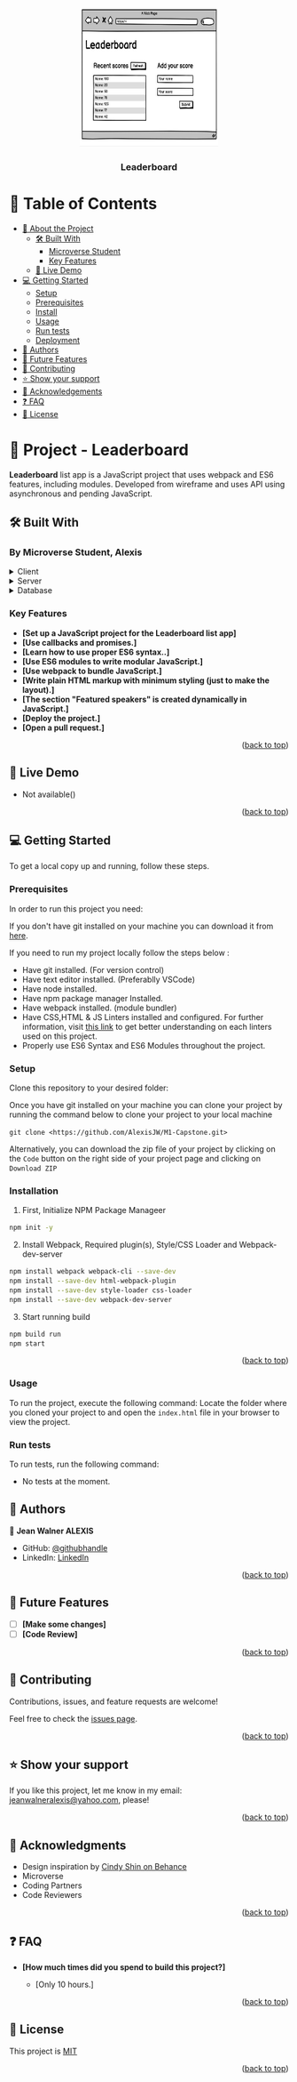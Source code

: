 <a name="readme-top"></a>

<div align="center">

  <img src="leaderboard.JPG" alt="logo" width="250"  height="250" />
  <br/>

  <h3><b> Leaderboard </b></h3>

</div>

<!-- TABLE OF CONTENTS -->

# 📗 Table of Contents

- [📖 About the Project](#about-project)
  - [🛠 Built With](#built-with)
    - [Microverse Student](#tech-stack)
    - [Key Features](#key-features)
  - [🚀 Live Demo](#live-demo)
- [💻 Getting Started](#getting-started)
  - [Setup](#setup)
  - [Prerequisites](#prerequisites)
  - [Install](#install)
  - [Usage](#usage)
  - [Run tests](#run-tests)
  - [Deployment](#triangular_flag_on_post-deployment)
- [👥 Authors](#authors)
- [🔭 Future Features](#future-features)
- [🤝 Contributing](#contributing)
- [⭐️ Show your support](#support)
- [🙏 Acknowledgements](#acknowledgements)
- [❓ FAQ](#faq)
- [📝 License](#license)

<!-- PROJECT DESCRIPTION -->

# 📖 Project - Leaderboard
**Leaderboard** list app is a JavaScript project that uses webpack and ES6 features, including modules.
  Developed from wireframe and uses API using asynchronous and pending JavaScript.

## 🛠 Built With <a name="built-with"></a>

### By Microverse Student, Alexis <a name="tech-stack"></a>

<details>
  <summary> Client </summary>
  <ul>
    <li><a href="https://developer.mozilla.org/en/docs/Web/HTML"> HTML </a></li>
    <li><a href="https://developer.mozilla.org/en/docs/Web/CSS"> CSS </a></li>
    <li><a href="https://developer.mozilla.org/en/docs/Web/javascript"> JavaScript </a></li>
    <li><a href="https://webpack.js.org/guides/getting-started/"> Webpack </a></li>
    <li><a href="https://github.com/microverseinc/linters-config"> linters </a></li>
    <li><a href="https://visualstudio.microsoft.com/vs/"> Visual Studio </a></li>
  </ul>
</details>

<details>
  <summary> Server </summary>
  <ul>
    <li><a href="#"> webpack-dev-middleware </a></li>
  </ul>
</details>

<details>
<summary> Database </summary>
  <ul>
    <li><a href="#"> Comming soon </a></li>
  </ul>
</details>

>

<!-- Features -->

### Key Features <a name="key-features"></a>

- **[Set up a JavaScript project for the Leaderboard list app]**
- **[Use callbacks and promises.]**
- **[Learn how to use proper ES6 syntax..]**
- **[Use ES6 modules to write modular JavaScript.]**
- **[Use webpack to bundle JavaScript.]**
- **[Write plain HTML markup with minimum styling (just to make the layout).]**
- **[The section "Featured speakers" is created dynamically in JavaScript.]**
- **[Deploy the project.]**
- **[Open a pull request.]**

<p align="right">(<a href="#readme-top">back to top</a>)</p>

<!-- LIVE DEMO -->

## 🚀 Live Demo <a name="live-demo"></a>

- Not available()

<p align="right">(<a href="#readme-top">back to top</a>)</p>

<!-- GETTING STARTED -->

## 💻 Getting Started <a name="getting-started"></a>

To get a local copy up and running, follow these steps.

### Prerequisites

In order to run this project you need:

If you don't have git installed on your machine you can download it from [here](https://git-scm.com/downloads).

If you need to run my project locally follow the steps below :
* Have git installed. (For version control)
* Have text editor installed. (Preferablly VSCode)
* Have node installed.
* Have npm package manager Installed.
* Have webpack installed. (module bundler)
* Have CSS,HTML & JS Linters installed and configured. For further information, visit [this link](https://github.com/microverseinc/linters-config/blob/master/README.md) to get better understanding on each linters used on this project.
* Properly use ES6 Syntax and ES6 Modules throughout the project.

### Setup

Clone this repository to your desired folder:

Once you have git installed on your machine you can clone your project by running the command below to clone your project to your local machine


`git clone <https://github.com/AlexisJW/M1-Capstone.git>`

Alternatively, you can download the zip file of your project by clicking on the `Code` button on the right side of your project page and clicking on `Download ZIP`

### Installation
1. First, Initialize NPM Package Manageer
```sh
npm init -y
```
2. Install Webpack, Required plugin(s), Style/CSS Loader and Webpack-dev-server
```sh
npm install webpack webpack-cli --save-dev
npm install --save-dev html-webpack-plugin
npm install --save-dev style-loader css-loader
npm install --save-dev webpack-dev-server
```
3. Start running build
```sh
npm build run
npm start
```

<p align="right">(<a href="#top">back to top</a>)</p>

### Usage

To run the project, execute the following command:
Locate the folder where you cloned your project to and open the `index.html` file in your browser to view the project.

### Run tests

To run tests, run the following command:

- No tests at the moment.

<!-- AUTHORS -->

## 👥 Authors <a name="authors"></a>

👤 **Jean Walner ALEXIS**

- GitHub: [@githubhandle](https://github.com/AlexisJW)
- LinkedIn: [LinkedIn](https://www.linkedin.com/in/jean-walner-alexis-b05539175/)

<p align="right">(<a href="#readme-top">back to top</a>)</p>

<!-- FUTURE FEATURES -->

## 🔭 Future Features <a name="future-features"></a>

- [ ] **[Make some changes]**
- [ ] **[Code Review]**

<p align="right">(<a href="#readme-top">back to top</a>)</p>

<!-- CONTRIBUTING -->

## 🤝 Contributing <a name="contributing"></a>

Contributions, issues, and feature requests are welcome!

Feel free to check the [issues page](../../issues/).

<p align="right">(<a href="#readme-top">back to top</a>)</p>

<!-- SUPPORT -->

## ⭐️ Show your support <a name="support"></a>

If you like this project, let me know in my email: jeanwalneralexis@yahoo.com, please!

<p align="right">(<a href="#readme-top">back to top</a>)</p>

<!-- ACKNOWLEDGEMENTS -->

## 🙏 Acknowledgments <a name="acknowledgements"></a>

- Design inspiration by [Cindy Shin on Behance](https://www.behance.net/gallery/29845175/CC-Global-Summit-2015)
- Microverse 
- Coding Partners
- Code Reviewers

<p align="right">(<a href="#readme-top">back to top</a>)</p>

<!-- FAQ (optional) -->

## ❓ FAQ <a name="faq"></a>

- **[How much times did you spend to build this project?]**

  - [Only 10 hours.]

<p align="right">(<a href="#readme-top">back to top</a>)</p>

<!-- LICENSE -->

## 📝 License <a name="license"></a>

This project is <a href="https://github.com/AlexisJW/leadearbord/blob/final-touches/LICENSE">MIT</a>

<p align="right">(<a href="#readme-top">back to top</a>)</p>
